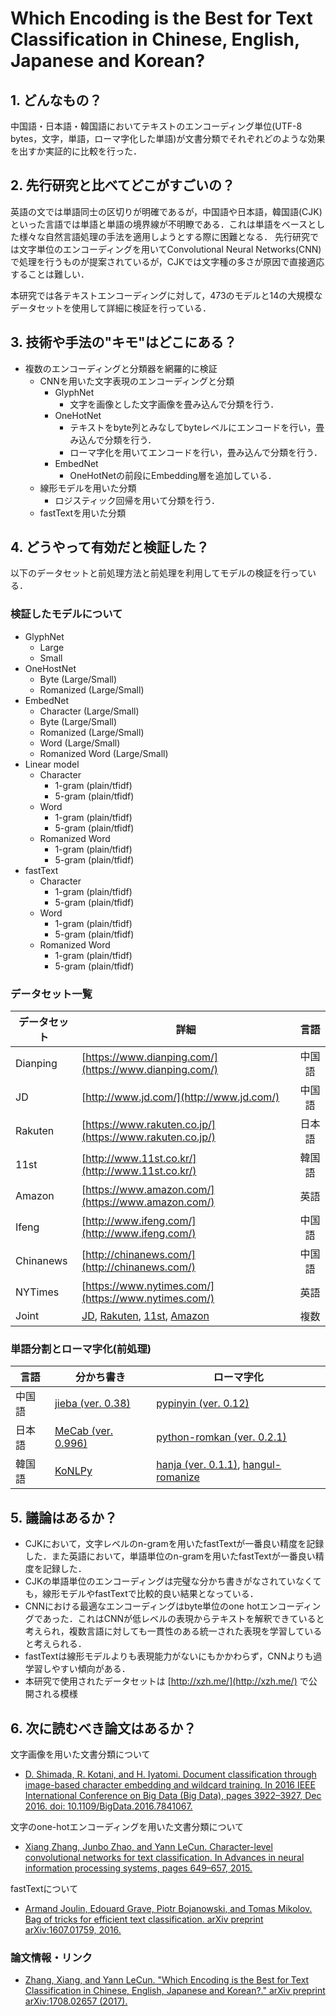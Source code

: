 # Which Encoding is the Best for Text Classification in Chinese, English, Japanese and Korean?

## 1. どんなもの？

中国語・日本語・韓国語においてテキストのエンコーディング単位(UTF-8 bytes，文字，単語，ローマ字化した単語)が文書分類でそれぞれどのような効果を出すか実証的に比較を行った．

## 2. 先行研究と比べてどこがすごいの？

英語の文では単語同士の区切りが明確であるが，中国語や日本語，韓国語(CJK)といった言語では単語と単語の境界線が不明瞭である．これは単語をベースとした様々な自然言語処理の手法を適用しようとする際に困難となる．
先行研究では文字単位のエンコーディングを用いてConvolutional Neural Networks(CNN)で処理を行うものが提案されているが，CJKでは文字種の多さが原因で直接適応することは難しい．

本研究では各テキストエンコーディングに対して，473のモデルと14の大規模なデータセットを使用して詳細に検証を行っている．

## 3. 技術や手法の"キモ"はどこにある？

* 複数のエンコーディングと分類器を網羅的に検証
  * CNNを用いた文字表現のエンコーディングと分類
	* GlyphNet
	  * 文字を画像とした文字画像を畳み込んで分類を行う．
	* OneHotNet
	  * テキストをbyte列とみなしてbyteレベルにエンコードを行い，畳み込んで分類を行う．
	  * ローマ字化を用いてエンコードを行い，畳み込んで分類を行う．
	* EmbedNet
	  * OneHotNetの前段にEmbedding層を追加している．
  * 線形モデルを用いた分類
	* ロジスティック回帰を用いて分類を行う．
  * fastTextを用いた分類

## 4. どうやって有効だと検証した？

以下のデータセットと前処理方法と前処理を利用してモデルの検証を行っている．

### 検証したモデルについて
  * GlyphNet
	* Large
	* Small
  * OneHostNet
	* Byte (Large/Small)
    * Romanized (Large/Small)
  * EmbedNet
	* Character (Large/Small)
    * Byte (Large/Small)
	* Romanized (Large/Small)
	* Word (Large/Small)
	* Romanized Word (Large/Small)
  * Linear model 
	* Character
	  * 1-gram (plain/tfidf)
	  * 5-gram (plain/tfidf)
    * Word
	  * 1-gram (plain/tfidf)
	  * 5-gram (plain/tfidf)
	* Romanized Word
	  * 1-gram (plain/tfidf)
	  * 5-gram (plain/tfidf)
  * fastText
	* Character
	  * 1-gram (plain/tfidf)
	  * 5-gram (plain/tfidf)
    * Word
	  * 1-gram (plain/tfidf)
	  * 5-gram (plain/tfidf)
	* Romanized Word
	  * 1-gram (plain/tfidf)
	  * 5-gram (plain/tfidf)
  
### データセット一覧
  
| データセット | 詳細                                                     | 言語   | 
|--------------|----------------------------------------------------------|:------:|
| Dianping     | [https://www.dianping.com/](https://www.dianping.com/)   | 中国語 |
| JD           | [http://www.jd.com/](http://www.jd.com/)                 | 中国語 |
| Rakuten      | [https://www.rakuten.co.jp/](https://www.rakuten.co.jp/) | 日本語 |
| 11st         | [http://www.11st.co.kr/](http://www.11st.co.kr/)         | 韓国語 |
| Amazon       | [https://www.amazon.com/](https://www.amazon.com/)       | 英語   |
| Ifeng        | [http://www.ifeng.com/](http://www.ifeng.com/)           | 中国語 |
| Chinanews    | [http://chinanews.com/](http://chinanews.com/)           | 中国語 |
| NYTimes      | [https://www.nytimes.com/](https://www.nytimes.com/)     | 英語   |
| Joint        | [JD](http://www.jd.com/), [Rakuten](https://www.rakuten.co.jp/), [11st](http://www.11st.co.kr/), [Amazon](https://www.amazon.com/)  | 複数   |

### 単語分割とローマ字化(前処理)

| 言語   | 分かち書き                                            | ローマ字化                                                           |
|--------|-------------------------------------------------------|----------------------------------------------------------------------|
| 中国語 | [jieba (ver. 0.38)](https://github.com/fxsjy/jieba)   | [pypinyin (ver. 0.12)](https://github.com/mozillazg/python-pinyin)   |
| 日本語 | [MeCab (ver. 0.996)](http://taku910.github.io/mecab/) | [python-romkan (ver. 0.2.1)](https://www.soimort.org/python-romkan/) |
| 韓国語 | [KoNLPy](http://konlpy.org/en/v0.4.4/)                | [hanja (ver. 0.1.1)](https://github.com/suminb/hanja), [hangul-romanize](https://github.com/youknowone/hangul-romanize) |

## 5. 議論はあるか？

* CJKにおいて，文字レベルのn-gramを用いたfastTextが一番良い精度を記録した．また英語において，単語単位のn-gramを用いたfastTextが一番良い精度を記録した．
* CJKの単語単位のエンコーディングは完璧な分かち書きがなされていなくても，線形モデルやfastTextで比較的良い結果となっている．
* CNNにおける最適なエンコーディングはbyte単位のone hotエンコーディングであった．これはCNNが低レベルの表現からテキストを解釈できていると考えられ，複数言語に対しても一貫性のある統一された表現を学習していると考えられる．
* fastTextは線形モデルよりも表現能力がないにもかかわらず，CNNよりも過学習しやすい傾向がある．
* 本研究で使用されたデータセットは [http://xzh.me/](http://xzh.me/) で公開される模様

## 6. 次に読むべき論文はあるか？

文字画像を用いた文書分類について
* [D. Shimada, R. Kotani, and H. Iyatomi. Document classification through image-based character embedding and wildcard training. In 2016 IEEE International Conference on Big Data (Big Data), pages 3922–3927, Dec 2016. doi: 10.1109/BigData.2016.7841067.](http://ucrel.lancs.ac.uk/bignlp2016/Shimada.pdf)

文字のone-hotエンコーディングを用いた文書分類について
* [Xiang Zhang, Junbo Zhao, and Yann LeCun. Character-level convolutional networks for text classification. In Advances in neural information processing systems, pages 649–657, 2015.](http://papers.nips.cc/paper/5782-character-level-convolutional-networks-for-text-classification.pdf)

fastTextについて
* [Armand Joulin, Edouard Grave, Piotr Bojanowski, and Tomas Mikolov. Bag of tricks for efficient text classification. arXiv preprint arXiv:1607.01759, 2016.](https://arxiv.org/pdf/1607.01759)

### 論文情報・リンク

* [Zhang, Xiang, and Yann LeCun. "Which Encoding is the Best for Text Classification in Chinese, English, Japanese and Korean?." arXiv preprint arXiv:1708.02657 (2017).](https://arxiv.org/pdf/1708.02657)
